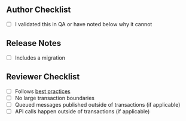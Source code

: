 ## Author Checklist

- [ ] I validated this in QA or have noted below why it cannot

## Release Notes

- [ ] Includes a migration

## Reviewer Checklist

- [ ] Follows [best practices](https://github.com/Widewail/engineering-docs/wiki/BestPractices)
- [ ] No large transaction boundaries
- [ ] Queued messages published outside of transactions (if applicable)
- [ ] API calls happen outside of transactions (if applicable)

